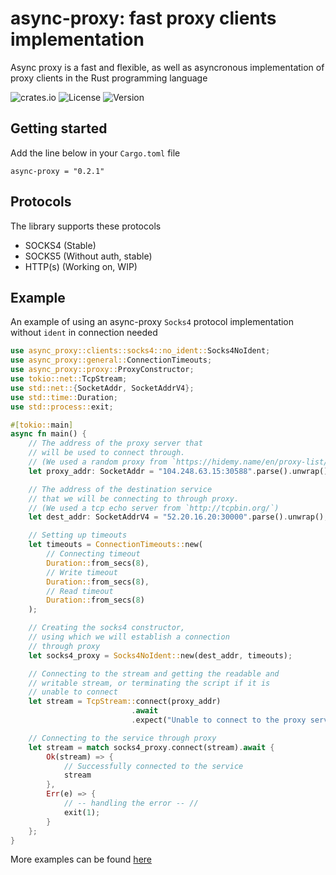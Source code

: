 # async-proxy: fast proxy clients implementation
Async proxy is a fast and flexible, as well as asyncronous implementation of proxy clients in the Rust programming language

![crates.io](https://img.shields.io/crates/v/async-proxy.svg)
![License](https://img.shields.io/github/license/TonyGraim/async-proxy)
![Version](https://img.shields.io/badge/version-v0.2.1-blue)

## Getting started
Add the line below in your `Cargo.toml` file
```
async-proxy = "0.2.1"
```

## Protocols
The library supports these protocols
* SOCKS4 (Stable)
* SOCKS5 (Without auth, stable)
* HTTP(s) (Working on, WIP)


## Example

An example of using an async-proxy `Socks4` protocol implementation without `ident` in connection needed

```rust
use async_proxy::clients::socks4::no_ident::Socks4NoIdent;
use async_proxy::general::ConnectionTimeouts;
use async_proxy::proxy::ProxyConstructor;
use tokio::net::TcpStream;
use std::net::{SocketAddr, SocketAddrV4};
use std::time::Duration;
use std::process::exit;

#[tokio::main]
async fn main() {
    // The address of the proxy server that
    // will be used to connect through.
    // (We used a random proxy from `https://hidemy.name/en/proxy-list/`)
    let proxy_addr: SocketAddr = "104.248.63.15:30588".parse().unwrap();

    // The address of the destination service
    // that we will be connecting to through proxy.
    // (We used a tcp echo server from `http://tcpbin.org/`)
    let dest_addr: SocketAddrV4 = "52.20.16.20:30000".parse().unwrap();

    // Setting up timeouts
    let timeouts = ConnectionTimeouts::new(
        // Connecting timeout
        Duration::from_secs(8),
        // Write timeout
        Duration::from_secs(8),
        // Read timeout
        Duration::from_secs(8)
    );

    // Creating the socks4 constructor,
    // using which we will establish a connection
    // through proxy
    let socks4_proxy = Socks4NoIdent::new(dest_addr, timeouts);

    // Connecting to the stream and getting the readable and
    // writable stream, or terminating the script if it is
    // unable to connect
    let stream = TcpStream::connect(proxy_addr)
                           .await
                           .expect("Unable to connect to the proxy server");

    // Connecting to the service through proxy
    let stream = match socks4_proxy.connect(stream).await {
        Ok(stream) => {
            // Successfully connected to the service
            stream
        },
        Err(e) => {
            // -- handling the error -- //
            exit(1);
        }
    };
}
```

More examples can be found [here](https://github.com/TonyGraim/async-proxy/tree/develop/examples)

